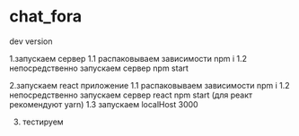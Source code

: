 # chat_fora

dev version

1.запускаем сервер
    1.1 распаковываем зависимости npm i
    1.2  непосредственно запускаем сервер npm start

2.запускаем react приложение
    1.1 распаковываем зависимости npm i
    1.2 непосредственно запускаем сервер react npm start (для реакт рекомендуют yarn) 
    1.3 запускаем localHost 3000

3. тестируем